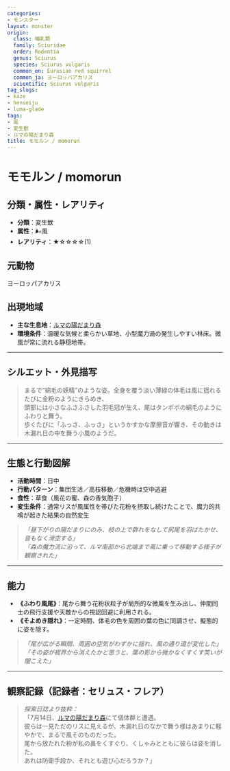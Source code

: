 ```yaml
---
categories:
- モンスター
layout: monster
origin:
  class: 哺乳類
  family: Sciuridae
  order: Rodentia
  genus: Sciurus
  species: Sciurus vulgaris
  common_en: Eurasian red squirrel
  common_ja: ヨーロッパアカリス
  scientific: Sciurus vulgaris
tag_slugs:
- kaze
- henseiju
- luma-glade
tags:
- 風
- 変生獣
- ルマの陽だまり森
title: モモルン / momorun
---
```


# モモルン / momorun

## 分類・属性・レアリティ

* **分類**：変生獣  
* **属性**：🌬風  
* **レアリティ**：★☆☆☆☆(1)

## 元動物
ヨーロッパアカリス

## 出現地域

* **主な生息地**：[ルマの陽だまり森](../place/luma_glade.md)  
* **環境条件**：温暖な気候と柔らかい草地、小型魔力渦の発生しやすい林床。微風が常に流れる静穏地帯。

---

## シルエット・外見描写

> まるで“綿毛の妖精”のような姿。全身を覆う淡い薄緑の体毛は風に揺れるたびに金粉のようにきらめき、  
> 頭部には小さなふさふさした羽毛冠が生え、尾はタンポポの綿毛のようにふわりと舞う。  
> 歩くたびに「ふっさ、ふっさ」というかすかな摩擦音が響き、その動きは木漏れ日の中を舞う小風のようだ。

---

## 生態と行動図解

* **活動時間**：日中  
* **行動パターン**：集団生活／高枝移動／危機時は空中逃避  
* **食性**：草食（風花の蜜、森の香気胞子）  
* **変生条件**：通常リスが風属性を帯びた花粉を摂取し続けたことで、魔力的共鳴が起きた結果の自然変生

> *「昼下がりの陽だまりにのみ、枝の上で群れをなして尻尾を羽ばたかせ、音もなく滑空する」*  
> *「森の魔力流に沿って、ルマ南部から北端まで風に乗って移動する様子が観察された」*

---

## 能力

* **《ふわり風尾》**：尾から舞う花粉状粒子が局所的な微風を生み出し、仲間同士の飛行支援や天敵からの視認回避に利用される。  
* **《そよめき隠れ》**：一定時間、体毛の色を周囲の葉の色に同調させ、擬態的に姿を隠す。

> *「尾が広がる瞬間、周囲の空気がわずかに揺れ、風の通り道が変化した」*  
> *「その姿が視界から消えたかと思うと、葉の影から微かなくすくす笑いが聞こえた」*

---

## 観察記録（記録者：セリュス・フレア）

> *探索日誌より抜粋：*  
> 「7月14日、[ルマの陽だまり森](../place/luma_glade.md)にて個体群と遭遇。  
> 彼らは一見ただのリスに見えるが、木漏れ日のなかで舞う様はあまりに軽やかで、まるで風そのものだった。  
> 尾から放たれた粉が私の鼻をくすぐり、くしゃみとともに彼らは姿を消した。  
> あれは防衛手段か、それとも遊び心だろうか？」